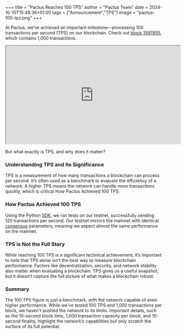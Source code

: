 +++
title = "Pactus Reaches 100 TPS"
author = "Pactus Team"
date = 2024-10-10T15:48:36+01:00
tags = ["Announcement","TPS"]
image = "pactus-100-tps.png"
+++

At Pactus, we’ve achieved an important milestone—processing 100 transactions per second (TPS) on our blockchain.
Check out [block 1597855](https://phoenix.pacviewer.com/block/1597855), which contains 1,000 transactions.

<iframe width="560" height="315" src="https://www.youtube.com/embed/Xh19Im7axvQ?si=JIMRXYWlKiWV9-2M"
title="YouTube video player"
allow="accelerometer; autoplay; clipboard-write; encrypted-media; gyroscope; picture-in-picture; web-share"
referrerpolicy="strict-origin-when-cross-origin" allowfullscreen></iframe>

But what exactly is TPS, and why does it matter?

### Understanding TPS and Its Significance

TPS is a measurement of how many transactions a blockchain can process per second. It’s often used as a benchmark
to evaluate the efficiency of a network. A higher TPS means the network can handle more transactions quickly,
which is critical How Pactus Achieved 100 TPS.

### How Pactus Achieved 100 TPS

Using the Python [SDK](https://github.com/pactus-project/python-sdk), we ran tests on our testnet, successfully
sending 120 transactions per second. Our testnet mirrors the mainnet with identical
[consensus](https://docs.pactus.org/protocol/consensus/) parameters, meaning we expect almost the same
performance on the mainnet.

### TPS is Not the Full Story

While reaching 100 TPS is a significant technical achievement, it’s important to note that TPS alone isn’t the
best way to measure blockchain performance. Factors like decentralization, security, and network stability also
matter when evaluating a blockchain. TPS gives us a useful snapshot, but it doesn’t capture the full picture
of what makes a blockchain robust.

### Summary

The 100 TPS figure is just a benchmark, with the network capable of even higher performance. While we've tested
100 TPS and 1,000 transactions per block, we haven't pushed the network to its limits. Important details, such
as the 10-second block time, 1,000 transaction capacity per block, and 10-second finality, highlight the
network’s capabilities but only scratch the surface of its full potential.
